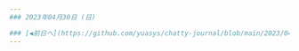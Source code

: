 ```yaml
---
### 2023年04月30日 (日)

### [◀️前日へ](https://github.com/yuasys/chatty-journal/blob/main/2023/04/2023-04-28.md)&emsp;&emsp;&emsp;&emsp;[翌日へ▶️](https://github.com/yuasys/chatty-journal/blob/main/2023/04/2023-04-30.md)
---
```

